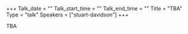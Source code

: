+++
Talk_date = ""
Talk_start_time = ""
Talk_end_time = ""
Title = "TBA"
Type = "talk"
Speakers = ["stuart-davidson"]
+++

TBA